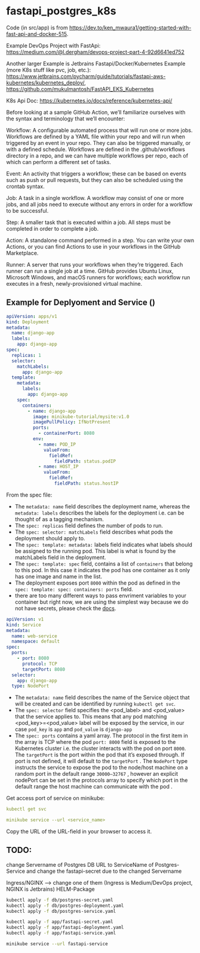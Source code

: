 # fastapi_postgres_k8s

Code (in src/app) is from https://dev.to/ken_mwaura1/getting-started-with-fast-api-and-docker-515.

Example DevOps Project with FastApi: https://medium.com/@l.dergham/devops-project-part-4-92d6641ed752

Another larger Example is Jetbrains Fastapi/Docker/Kubernetes Example (more K8s stuff like pvc, job, etc.): 
https://www.jetbrains.com/pycharm/guide/tutorials/fastapi-aws-kubernetes/kubernetes_deploy/, https://github.com/mukulmantosh/FastAPI_EKS_Kubernetes


K8s Api Doc: https://kubernetes.io/docs/reference/kubernetes-api/


Before looking at a sample GitHub Action, we’ll familiarize ourselves with the syntax and terminology 
that we’ll encounter:

Workflow: A configurable automated process that will run one or more jobs. Workflows are defined 
by a YAML file within your repo and will run when triggered by an event in your repo. 
They can also be triggered manually, or with a defined schedule. Workflows are defined in 
the .github/workflows directory in a repo, and we can have multiple workflows per repo, 
each of which can perform a different set of tasks.

Event: An activity that triggers a workflow; these can be based on events such as push or pull requests, 
but they can also be scheduled using the crontab syntax.

Job: A task in a single workflow. A workflow may consist of one or more jobs, and all jobs need to 
execute without any errors in order for a workflow to be successful.

Step: A smaller task that is executed within a job. All steps must be completed in order to complete 
a job.

Action: A standalone command performed in a step. You can write your own Actions, or you can find 
Actions to use in your workflows in the GitHub Marketplace.

Runner: A server that runs your workflows when they’re triggered. Each runner can run a single 
job at a time. GitHub provides Ubuntu Linux, Microsoft Windows, and macOS runners for workflows; 
each workflow run executes in a fresh, newly-provisioned virtual machine.

## Example for Deplyoment and Service ()
```yaml
apiVersion: apps/v1
kind: Deployment
metadata:
  name: django-app
  labels:
    app: django-app
spec:
  replicas: 1
  selector:
    matchLabels:
      app: django-app
  template:
    metadata:
      labels:
        app: django-app
    spec:
      containers:
        - name: django-app
          image: minikube-tutorial/mysite:v1.0
          imagePullPolicy: IfNotPresent
          ports:
            - containerPort: 8080
          env:
            - name: POD_IP
              valueFrom:
                fieldRef:
                  fieldPath: status.podIP
            - name: HOST_IP
              valueFrom:
                fieldRef:
                  fieldPath: status.hostIP
```

From the spec file:

- The `metadata: name` field describes the deployment name, whereas the `metadata: labels` describes the labels for the deployment i.e. can be thought of as a tagging mechanism.
- The `spec: replicas` field defines the number of pods to run.
- The `spec: selector: matchLabels` field describes what pods the deployment should apply to.
- The `spec: template: metadata:` labels field indicates what labels should be assigned to the running pod. This label is what is found by the matchLabels field in the deployment.
- The `spec: template: spec` field, contains a list of `containers` that belong to this pod. In this case it indicates the pod has one container as it only has one image and name in the list.
- The deployment exposes port `8000` within the pod as defined in the `spec: template: spec: containers: ports` field.
- there are too many different ways to pass envriment variables to your container but right now, we are using the simplest way because we do not have secrets, please check the [docs](https://kubernetes.io/docs/tasks/inject-data-application/define-environment-variable-container/).


```yaml
apiVersion: v1
kind: Service
metadata:
  name: web-service
  namespace: default
spec:
  ports:
    - port: 8080
      protocol: TCP
      targetPort: 8080
  selector:
    app: django-app
  type: NodePort
```

- The `metadata: name` field describes the name of the Service object that will be created and can be identified by running `kubectl get svc`.
- The `spec: selector` field specifies the <pod_label> and <pod_value> that the service applies to. This means that any pod matching <pod_key>=<pod_value> label will be exposed by the service, in our case `pod_key` is `app` and `pod_value` is `django-app`
- The `spec: ports` contains a yaml array. The protocol in the first item in the array is TCP where the pod `port: 8000` field is exposed to the Kubernetes cluster i.e. the cluster interacts with the pod on port `8000`. The `targetPort` is the port within the pod that it’s exposed through. If port is not defined, it will default to the `targetPort` . The `NodePort` type instructs the service to expose the pod to the node/host machine on a random port in the default range `30000–32767` , however an explicit nodePort can be set in the protocols array to specify which port in the default range the host machine can communicate with the pod .

Get access port of service on minikube:
```yaml
kubectl get svc

minikube service --url <service_name>
```
Copy the URL of the URL-field in your browser to access it.


## TODO:
change Servername of Postgres DB URL to ServiceName of Postgres-Service and change the fastapi-secret due to the changed Servername

Ingress/NGINX --> change one of them (Ingress is Medium/DevOps project, NGINX is Jetbrains)
HELM-Package

```bash
kubectl apply -f db/postgres-secret.yaml
kubectl apply -f db/postgres-deployment.yaml 
kubectl apply -f db/postgres-service.yaml

kubectl apply -f app/fastapi-secret.yaml 
kubectl apply -f app/fastapi-deployment.yaml
kubectl apply -f app/fastapi-service.yaml 

minikube service --url fastapi-service
```